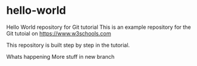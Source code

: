 # hello-world
Hello World repository for Git tutorial
This is an example repository for the Git tutoial on https://www.w3schools.com

This repository is built step by step in the tutorial. 

Whats happening
More
stuff in new branch
